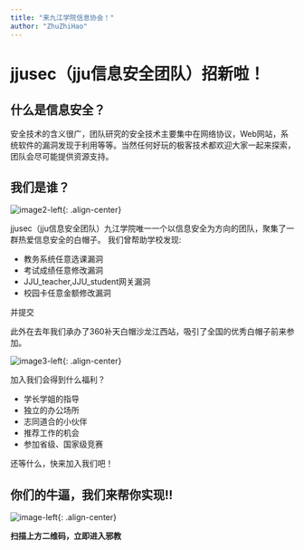 ```yaml
---
title: "来九江学院信息协会！"
author: "ZhuZhiHao"
---
```


# jjusec（jju信息安全团队）招新啦！


## 什么是信息安全？

安全技术的含义很广，团队研究的安全技术主要集中在网络协议，Web网站，系统软件的漏洞发现于利用等等。当然任何好玩的极客技术都欢迎大家一起来探索，团队会尽可能提供资源支持。

## 我们是谁？


![image2-left](http://ou95p1y9r.bkt.clouddn.com/unnamed2.jpg){: .align-center} 

jjusec（jju信息安全团队）九江学院唯一一个以信息安全为方向的团队，聚集了一群热爱信息安全的白帽子。
我们曾帮助学校发现:

   *   教务系统任意选课漏洞
   *   考试成绩任意修改漏洞
   *   JJU_teacher,JJU_student网关漏洞
   *   校园卡任意金额修改漏洞

并提交

此外在去年我们承办了360补天白帽沙龙江西站，吸引了全国的优秀白帽子前来参加。

![image3-left](http://ou95p1y9r.bkt.clouddn.com/unnamed3.jpg){: .align-center} 

加入我们会得到什么福利？


 *   学长学姐的指导
 *   独立的办公场所
 *   志同道合的小伙伴
 *   推荐工作的机会
 *   参加省级、国家级竞赛


还等什么，快来加入我们吧！


## 你们的牛逼，我们来帮你实现!!


![image-left](http://ou95p1y9r.bkt.clouddn.com/QRcode.png){: .align-center} 

 
**扫描上方二维码，立即进入邪教**

